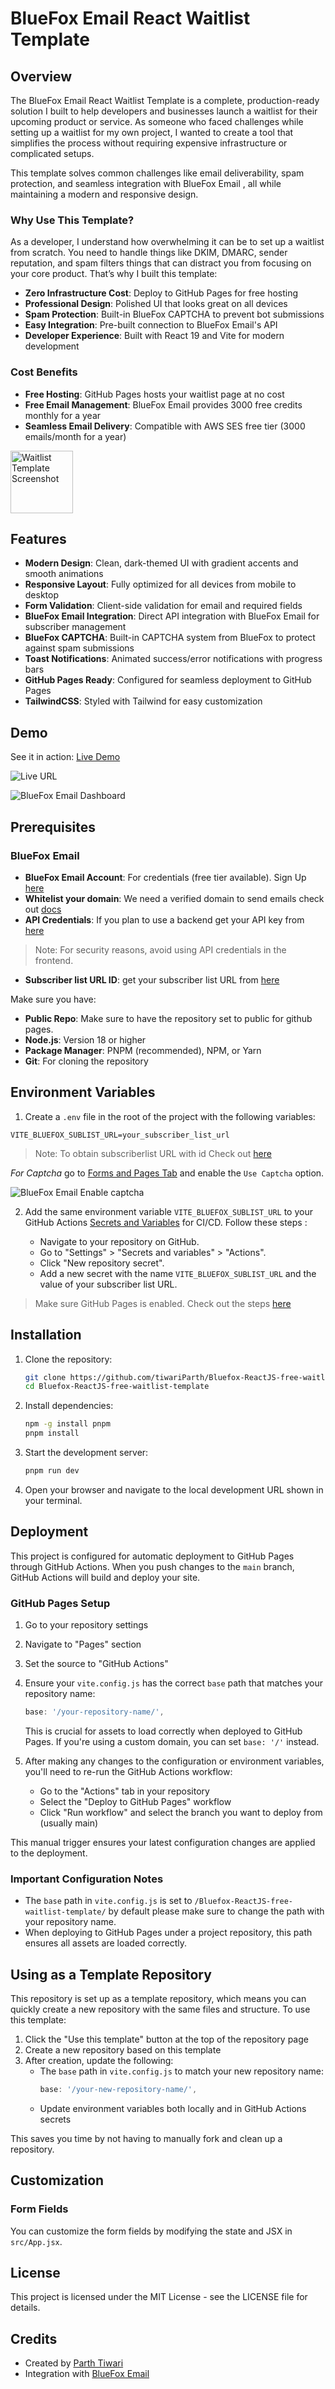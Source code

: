 # BlueFox Email React Waitlist Template

## Overview

The BlueFox Email React Waitlist Template  is a complete, production-ready solution I built to help developers and businesses launch a waitlist for their upcoming product or service. As someone who faced challenges while setting up a waitlist for my own project, I wanted to create a tool that simplifies the process without requiring expensive infrastructure or complicated setups. 

This template solves common challenges like email deliverability, spam protection, and seamless integration with BlueFox Email , all while maintaining a modern and responsive design.

### Why Use This Template?

As a developer, I understand how overwhelming it can be to set up a waitlist from scratch. You need to handle things like DKIM, DMARC, sender reputation, and spam filters things that can distract you from focusing on your core product. That’s why I built this template:

- **Zero Infrastructure Cost**: Deploy to GitHub Pages for free hosting
- **Professional Design**: Polished UI that looks great on all devices
- **Spam Protection**: Built-in BlueFox CAPTCHA to prevent bot submissions
- **Easy Integration**: Pre-built connection to BlueFox Email's API
- **Developer Experience**: Built with React 19 and Vite for modern development

### Cost Benefits

- **Free Hosting**: GitHub Pages hosts your waitlist page at no cost
- **Free Email Management**: BlueFox Email provides 3000 free credits monthly for a year
- **Seamless Email Delivery**: Compatible with AWS SES free tier (3000 emails/month for a year)

<img src="./src/assets/bluefox-logo.png" alt="Waitlist Template Screenshot" width="100" />

## Features

- **Modern Design**: Clean, dark-themed UI with gradient accents and smooth animations
- **Responsive Layout**: Fully optimized for all devices from mobile to desktop
- **Form Validation**: Client-side validation for email and required fields
- **BlueFox Email Integration**: Direct API integration with BlueFox Email for subscriber management
- **BlueFox CAPTCHA**: Built-in CAPTCHA system from BlueFox to protect against spam submissions
- **Toast Notifications**: Animated success/error notifications with progress bars
- **GitHub Pages Ready**: Configured for seamless deployment to GitHub Pages
- **TailwindCSS**: Styled with Tailwind for easy customization

## Demo

See it in action: [Live Demo](https://tiwariparth.github.io/Bluefox-ReactJS-free-waitlist-template/)

![Live URL](image.png)

![BlueFox Email Dashboard](image-1.png)

## Prerequisites


### BlueFox Email

- **BlueFox Email Account**: For credentials (free tier available). Sign Up [here](https://app.bluefox.email/accounts/create-account)
- **Whitelist your domain**: We need a verified domain to send emails check out [docs](https://bluefox.email/docs/projects/contacts#sign-up-page)
- **API Credentials**: If you plan to use a backend get your API key from [here](https://bluefox.email/docs/api/#the-bluefox-email-api)
>Note: For security reasons, avoid using API credentials in the frontend.

- **Subscriber list URL ID**: get your subscriber list URL from [here](https://bluefox.email/docs/api/subscriber-list-management#subscribe)

Make sure you have:
- **Public Repo**: Make sure to have the repository set to public for github pages.
- **Node.js**: Version 18 or higher
- **Package Manager**: PNPM (recommended), NPM, or Yarn
- **Git**: For cloning the repository

## Environment Variables

1. Create a `.env` file in the root of the project with the following variables:
```
VITE_BLUEFOX_SUBLIST_URL=your_subscriber_list_url
```
> Note: To obtain subscriberlist URL with id Check out [here](https://bluefox.email/docs/api/subscriber-list-management)

*For Captcha* go to [Forms and Pages Tab](https://app.bluefox.email/accounts/default-demo/design-systems/67fcf6afda07577ccf8ed13c/projects/67fcf6efda07577ccf8ed375/forms/67fcf6efda07577ccf8ed377#signupFormEditor) and enable the `Use Captcha` option. 

![BlueFox Email Enable captcha](Untitled.png)

2. Add the same environment variable `VITE_BLUEFOX_SUBLIST_URL` to your GitHub Actions [Secrets and Variables](https://docs.github.com/en/actions/security-guides/using-secrets-in-github-actions) for CI/CD. Follow these steps :

   - Navigate to your repository on GitHub.
   - Go to "Settings" > "Secrets and variables" > "Actions".
   - Click "New repository secret".
   - Add a new secret with the name `VITE_BLUEFOX_SUBLIST_URL` and the value of your subscriber list URL.

> Make sure GitHub Pages is enabled. Check out the steps [here](https://docs.github.com/en/pages/quickstart)

## Installation

1. Clone the repository:
   ```bash
   git clone https://github.com/tiwariParth/Bluefox-ReactJS-free-waitlist-template.git
   cd Bluefox-ReactJS-free-waitlist-template
   ```

2. Install dependencies:
   ```bash
   npm -g install pnpm
   pnpm install
   ```

3. Start the development server:
   ```bash
   pnpm run dev
   ```

4. Open your browser and navigate to the local development URL shown in your terminal.

## Deployment

This project is configured for automatic deployment to GitHub Pages through GitHub Actions. When you push changes to the `main` branch, GitHub Actions will build and deploy your site.

### GitHub Pages Setup

1. Go to your repository settings
2. Navigate to "Pages" section
3. Set the source to "GitHub Actions"
4. Ensure your `vite.config.js` has the correct `base` path that matches your repository name:

   ```js
   base: '/your-repository-name/',
   ```

   This is crucial for assets to load correctly when deployed to GitHub Pages. If you're using a custom domain, you can set `base: '/'` instead.

5. After making any changes to the configuration or environment variables, you'll need to re-run the GitHub Actions workflow:
   - Go to the "Actions" tab in your repository
   - Select the "Deploy to GitHub Pages" workflow
   - Click "Run workflow" and select the branch you want to deploy from (usually main)

This manual trigger ensures your latest configuration changes are applied to the deployment.

### Important Configuration Notes

- The `base` path in `vite.config.js` is set to `/Bluefox-ReactJS-free-waitlist-template/` by default please make sure to change the path with your repository name. 
- When deploying to GitHub Pages under a project repository, this path ensures all assets are loaded correctly.

## Using as a Template Repository

This repository is set up as a template repository, which means you can quickly create a new repository with the same files and structure. To use this template:

1. Click the "Use this template" button at the top of the repository page
2. Create a new repository based on this template
3. After creation, update the following:
   - The `base` path in `vite.config.js` to match your new repository name:
     ```js
     base: '/your-new-repository-name/',
     ```
   - Update environment variables both locally and in GitHub Actions secrets

This saves you time by not having to manually fork and clean up a repository.

## Customization

### Form Fields

You can customize the form fields by modifying the state and JSX in `src/App.jsx`.

## License

This project is licensed under the MIT License - see the LICENSE file for details.

## Credits

- Created by [Parth Tiwari](https://github.com/tiwariParth)
- Integration with [BlueFox Email](https://bluefoxemail.com/)
